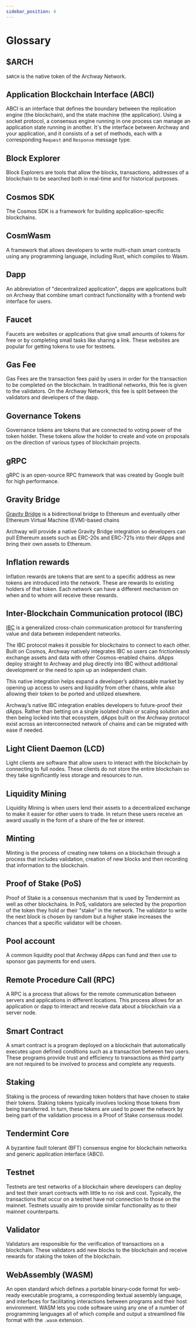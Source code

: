 ```yaml
---
sidebar_position: 4
---
```


# Glossary

<!-- A -->

## $ARCH

`$ARCH` is the native token of the Archway Network. 

## Application Blockchain Interface (ABCI)

ABCI is an interface that defines the boundary between the replication engine (the blockchain), and the state machine (the application). Using a socket protocol, a consensus engine running in one process can manage an application state running in another. It's the interface between Archway and your application, and it consists of a set of methods, each with a corresponding `Request` and `Response` message type.

<!-- B -->

## Block Explorer 

Block Explorers are tools that allow the blocks, transactions, addresses of a blockchain to be searched both in real-time and for historical purposes. 

<!-- C -->

## Cosmos SDK

The Cosmos SDK is a framework for building application-specific blockchains. 

## CosmWasm

A framework that allows developers to write multi-chain smart contracts using any programming language, including Rust, which compiles to Wasm.


<!-- D -->

## Dapp

An abbreviation of "decentralized application", dapps are applications built on Archway that combine smart contract functionality with a frontend web interface for users.

<!-- E -->
<!-- F -->

## Faucet 

Faucets are websites or applications that give small amounts of tokens for free or by completing small tasks like sharing a link. These websites are popular for getting tokens to use for testnets.

<!-- G -->

## Gas Fee

Gas Fees are the transaction fees paid by users in order for the transaction to be completed on the blockchain. In traditional networks, this fee is given to the validators. On the Archway Network, this fee is split between the validators and developers of the dapp. 

## Governance Tokens 

Governance tokens are tokens that are connected to voting power of the token holder. These tokens allow the holder to create and vote on proposals on the direction of various types of blockchain projects. 

## gRPC 

gRPC is an open-source RPC framework that was created by Google built for high performance. 

## Gravity Bridge

[Gravity Bridge](https://github.com/cosmos/gravity-bridge) is a bidirectional bridge to Ethereum and eventually other Ethereum Virtual Machine (EVM)-based chains

Archway will provide a native Gravity Bridge integration so developers can pull Ethereum assets such as ERC-20s and ERC-721s into their dApps and bring their own assets to Ethereum.



<!-- H -->

<!-- I -->

## Inflation rewards

Inflation rewards are tokens that are sent to a specific address as new tokens are introduced into the network. These are rewards to existing holders of that token. Each network can have a different mechanism on when and to whom will receive these rewards.  

## Inter-Blockchain Communication protocol (IBC)

[IBC](https://docs.cosmos.network/master/ibc/overview.html) is a generalized cross-chain communication protocol for transferring value and data between independent networks.

The IBC protocol makes it possible for blockchains to connect to each other. Built on Cosmos, Archway natively integrates IBC so users can frictionlessly exchange assets and data with other Cosmos-enabled chains. dApps deploy straight to Archway and plug directly into IBC without additional development or the need to spin up an independent chain.

This native integration helps expand a developer’s addressable market by opening up access to users and liquidity from other chains, while also allowing their token to be ported and utilized elsewhere.

Archway’s native IBC integration enables developers to future-proof their dApps. Rather than betting on a single isolated chain or scaling solution and then being locked into that ecosystem, dApps built on the Archway protocol exist across an interconnected network of chains and can be migrated with ease if needed.

<!-- J -->
<!-- K -->
<!-- L -->

## Light Client Daemon (LCD)

Light clients are software that allow users to interact with the blockchain by connecting to full nodes. These clients do not store the entire blockchain so they take significantly less storage and resources to run. 

## Liquidity Mining 

Liquidity Mining is when users lend their assets to a decentralized exchange to make it easier for other users to trade. In return these users receive an award usually in the form of a share of the fee or interest. 
<!-- M -->

## Minting 

Minting is the process of creating new tokens on a blockchain through a process that includes validation, creation of new blocks and then recording that information to the blockchain. 

<!-- N -->
<!-- O -->

<!-- P -->

## Proof of Stake (PoS)

Proof of Stake is a consensus mechanism that is used by Tendermint as well as other blockchains. In PoS, validators are selected by the proportion of the token they hold or their "stake" in the network. The validator to write the next block is chosen by random but a higher stake increases the chances that a specific validator will be chosen.  

## Pool account

A common liquidity pool that Archway dApps can fund and then use to sponsor gas payments for end users.

<!-- Q -->
<!-- R -->

## Remote Procedure Call (RPC)

A RPC is a process that allows for the remote communication between servers and applications in different locations. This process allows for an application or dapp to interact and receive data about a blockchain via a server node.

<!-- S -->

## Smart Contract 

A smart contract is a program deployed on a blockchain that automatically executes upon defined conditions such as a transaction between two users. These programs provide trust and efficiency to transactions as third party are not required to be involved to process and complete any requests.

## Staking 

Staking is the process of rewarding token holders that have chosen to stake their tokens. Staking tokens typically involves locking those tokens from being transferred. In turn, these tokens are used to power the network by being part of the validation process in a Proof of Stake consensus model. 

<!-- T -->

## Tendermint Core

A byzantine fault tolerant (BFT) consensus engine for blockchain networks and generic application interface (ABCI).

## Testnet 

Testnets are test networks of a blockchain where developers can deploy and test their smart contracts with little to no risk and cost. Typically, the transactions that occur on a testnet have not connection to those on the mainnet. Testnets usually aim to provide similar functionality as to their mainnet counterparts.

<!-- U -->
<!-- V -->

## Validator 

Validators are responsible for the verification of transactions on a blockchain. These validators add new blocks to the blockchain and receive rewards for staking the token of the blockchain. 
<!-- W -->

## WebAssembly (WASM) 

An open standard which defines a portable binary-code format for web-ready executable programs, a corresponding textual assembly language, and interfaces for facilitating interactions between programs and their host environment. WASM lets you code software using any one of a number of programming languages all of which compile and output a streamlined file format with the `.wasm` extension.

<!-- X -->
<!-- Y -->